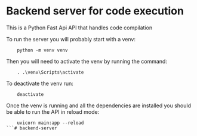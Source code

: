 # Backend server for code execution

This is a Python Fast Api API that handles code compilation

To run the server you will probably start with a venv:

```shell
    python -m venv venv
```

Then you will need to activate the venv by running the command:
```shell
    . .\venv\Scripts\activate
```

To deactivate the venv run:
```shell
    deactivate
```

Once the venv is running and all the dependencies are installed 
you should be able to run the API in reload mode:

```shell
    uvicorn main:app --reload
```# backend-server
